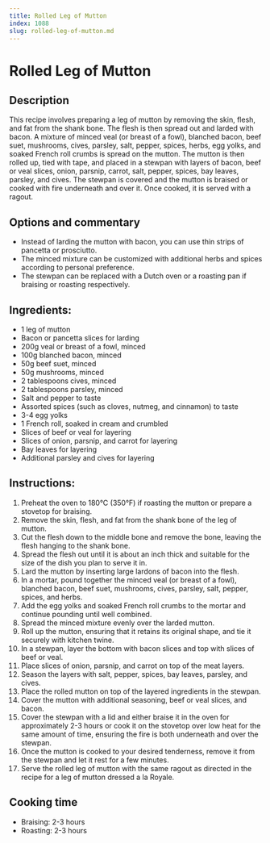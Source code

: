 ```yaml
---
title: Rolled Leg of Mutton
index: 1088
slug: rolled-leg-of-mutton.md
---
```


# Rolled Leg of Mutton

## Description
This recipe involves preparing a leg of mutton by removing the skin, flesh, and fat from the shank bone. The flesh is then spread out and larded with bacon. A mixture of minced veal (or breast of a fowl), blanched bacon, beef suet, mushrooms, cives, parsley, salt, pepper, spices, herbs, egg yolks, and soaked French roll crumbs is spread on the mutton. The mutton is then rolled up, tied with tape, and placed in a stewpan with layers of bacon, beef or veal slices, onion, parsnip, carrot, salt, pepper, spices, bay leaves, parsley, and cives. The stewpan is covered and the mutton is braised or cooked with fire underneath and over it. Once cooked, it is served with a ragout.

## Options and commentary
- Instead of larding the mutton with bacon, you can use thin strips of pancetta or prosciutto.
- The minced mixture can be customized with additional herbs and spices according to personal preference.
- The stewpan can be replaced with a Dutch oven or a roasting pan if braising or roasting respectively.

## Ingredients:
- 1 leg of mutton
- Bacon or pancetta slices for larding
- 200g veal or breast of a fowl, minced
- 100g blanched bacon, minced
- 50g beef suet, minced
- 50g mushrooms, minced
- 2 tablespoons cives, minced
- 2 tablespoons parsley, minced
- Salt and pepper to taste
- Assorted spices (such as cloves, nutmeg, and cinnamon) to taste
- 3-4 egg yolks
- 1 French roll, soaked in cream and crumbled
- Slices of beef or veal for layering
- Slices of onion, parsnip, and carrot for layering
- Bay leaves for layering
- Additional parsley and cives for layering

## Instructions:
1. Preheat the oven to 180°C (350°F) if roasting the mutton or prepare a stovetop for braising.
2. Remove the skin, flesh, and fat from the shank bone of the leg of mutton.
3. Cut the flesh down to the middle bone and remove the bone, leaving the flesh hanging to the shank bone.
4. Spread the flesh out until it is about an inch thick and suitable for the size of the dish you plan to serve it in.
5. Lard the mutton by inserting large lardons of bacon into the flesh.
6. In a mortar, pound together the minced veal (or breast of a fowl), blanched bacon, beef suet, mushrooms, cives, parsley, salt, pepper, spices, and herbs.
7. Add the egg yolks and soaked French roll crumbs to the mortar and continue pounding until well combined.
8. Spread the minced mixture evenly over the larded mutton.
9. Roll up the mutton, ensuring that it retains its original shape, and tie it securely with kitchen twine.
10. In a stewpan, layer the bottom with bacon slices and top with slices of beef or veal.
11. Place slices of onion, parsnip, and carrot on top of the meat layers.
12. Season the layers with salt, pepper, spices, bay leaves, parsley, and cives.
13. Place the rolled mutton on top of the layered ingredients in the stewpan.
14. Cover the mutton with additional seasoning, beef or veal slices, and bacon.
15. Cover the stewpan with a lid and either braise it in the oven for approximately 2-3 hours or cook it on the stovetop over low heat for the same amount of time, ensuring the fire is both underneath and over the stewpan.
16. Once the mutton is cooked to your desired tenderness, remove it from the stewpan and let it rest for a few minutes.
17. Serve the rolled leg of mutton with the same ragout as directed in the recipe for a leg of mutton dressed a la Royale.

## Cooking time
- Braising: 2-3 hours
- Roasting: 2-3 hours